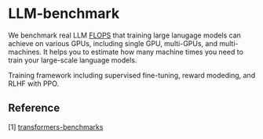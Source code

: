 # LLM-benchmark
We benchmark real LLM [FLOPS](https://en.wikipedia.org/wiki/FLOPS) that training large lanugage models can achieve on various GPUs, including single GPU, multi-GPUs, and multi-machines. It helps you to estimate how many machine times you need to train your large-scale language models.

Training framework including supervised fine-tuning, reward modeding, and RLHF with PPO. 


## Reference 

[1] [transformers-benchmarks](https://github.com/mli/transformers-benchmarks)
